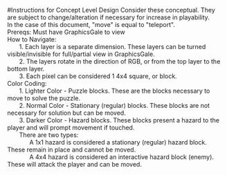 #Instructions for Concept Level Design
Consider these conceptual. They are subject to change/alteration if necessary for increase in playability.  
In the case of this document, "move" is equal to "teleport".  
Prereqs: Must have GraphicsGale to view  
How to Navigate:  
&nbsp;&nbsp;&nbsp;&nbsp;&nbsp;&nbsp;	1. Each layer is a separate dimension. These layers can be turned visible/invisible for full/partial view in GraphicsGale.  
&nbsp;&nbsp;&nbsp;&nbsp;&nbsp;&nbsp;	2. The layers rotate in the direction of RGB, or from the top layer to the bottom layer.  
&nbsp;&nbsp;&nbsp;&nbsp;&nbsp;&nbsp;	3. Each pixel can be considered 1 4x4 square, or block.  
Color Coding:  
&nbsp;&nbsp;&nbsp;&nbsp;&nbsp;&nbsp;	1. Lighter Color - Puzzle blocks. These are the blocks necessary to move to solve the puzzle.  
&nbsp;&nbsp;&nbsp;&nbsp;&nbsp;&nbsp;	2. Normal Color - Stationary (regular) blocks. These blocks are not necessary for solution but can be moved.  
&nbsp;&nbsp;&nbsp;&nbsp;&nbsp;&nbsp;	3. Darker Color - Hazard blocks. These blocks present a hazard to the player and will prompt movement if touched.  
&nbsp;&nbsp;&nbsp;&nbsp;&nbsp;&nbsp;  There are two types:  
&nbsp;&nbsp;&nbsp;&nbsp;&nbsp;&nbsp;&nbsp;&nbsp;&nbsp;&nbsp;&nbsp;&nbsp;		A 1x1 hazard is considered a stationary (regular) hazard block. These remain in place and cannot be moved.  
&nbsp;&nbsp;&nbsp;&nbsp;&nbsp;&nbsp;&nbsp;&nbsp;&nbsp;&nbsp;&nbsp;&nbsp;		A 4x4 hazard is considered an interactive hazard block (enemy). These will attack the player and can be moved.  
